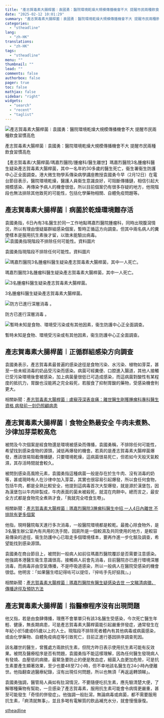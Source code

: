 ```yaml
---
title: "產志賀毒素大腸桿菌︱袁國勇：醫院環境乾燥大規模傳播機會不大 提醒市民兩種飲食習慣高危"
date: "2025-02-12 10:01:29"
summary: "產志賀毒素大腸桿菌︱袁國勇：醫院環境乾燥大規模傳播機會不大 提醒市民兩種飲食習慣高危    ..."
categories:
  - "stheadline"
lang:
  - "zh-HK"
translations:
  - "zh-HK"
tags:
  - "stheadline"
menu: ""
thumbnail: ""
lead: ""
comments: false
authorbox: false
pager: true
toc: false
mathjax: false
sidebar: "right"
widgets:
  - "search"
  - "recent"
  - "taglist"
---
```


![產志賀毒素大腸桿菌︱袁國勇：醫院環境乾燥大規模傳播機會不大 提醒市民兩種飲食習慣高危](https://image.stheadline.com/f/680p0/0x0/100/none/dff8c30c03b425d4c370c3650f49d7c4/stheadline/inewsmedia/20250212/_2025021209530131060.jpg)

產志賀毒素大腸桿菌︱袁國勇：醫院環境乾燥大規模傳播機會不大 提醒市民兩種飲食習慣高危




【產志賀毒素/大腸桿菌/瑪嘉烈醫院/腫瘤科/醫生離世】瑪嘉烈醫院3名腫瘤科醫生疑染產志賀毒素大腸桿菌，其中一名年約30多歲的醫生死亡，衞生署衞生防護中心正全面調查。港大微生物學系傳染病學講座教授袁國勇今早（2月12日）在電台節目表示，醫院環境乾燥，醫護人員衞生意識良好，可阻斷傳播鏈，相信引起大規模感染、再傳染予病人的機會很低，所以目前個案仍有很多存疑的地方，他現階段也無法排除其他致死的可能性，包括化學藥物相關、自體免疫問題等。

產志賀毒素大腸桿菌︱病菌於乾燥環境難存活
--------------------

袁國勇指，6日內有3名醫生於同一工作地點瑪嘉烈醫院腫瘤科，同時出現腹瀉情況，所以有理由懷疑屬群組感染個案，暫時正循這方向調查。但其中兩名病人的糞使樣本是服用抗生素後才留，以致未能驗出病毒。
 ![袁國勇指現階段不排除任何可能性。資料圖片](https://image.hkhl.hk/f/1024p0/0x0/100/none/f4b325d90d7d2ec8f3a6f9e1dfb49894/2025-02/NE250211MH009.jpg)


袁國勇指現階段不排除任何可能性。資料圖片



 ![瑪嘉烈醫院3名腫瘤科醫生疑染產志賀毒素大腸桿菌，其中一人死亡。](https://image.hkhl.hk/f/1024p0/0x0/100/none/36c03b28e541a2a247f8020c5ede5309/2025-02/NE250211MH034.jpg)


瑪嘉烈醫院3名腫瘤科醫生疑染產志賀毒素大腸桿菌，其中一人死亡。



 ![3名腫瘤科醫生疑染產志賀毒素大腸桿菌。](https://image.hkhl.hk/f/1024p0/0x0/100/none/6ea0a30e514a6ef2f8cdbc2127268ae0/2025-02/NE250211MH028.jpg)


3名腫瘤科醫生疑染產志賀毒素大腸桿菌。



 ![防方已進行深層消毒 。 ](https://image.hkhl.hk/f/1024p0/0x0/100/none/7a52e8d6a2ac0c6480d2f4026a03edd7/2025-02/NE250211MH021.jpg)


防方已進行深層消毒 。



 ![暫時未知是食物、環境受污染或有其他因素，衞生防護中心正全面調查。](https://image.hkhl.hk/f/1024p0/0x0/100/none/fccc5411d782db67b624d6bb52cff8a1/2025-02/NE250211MH031.jpg)


暫時未知是食物、環境受污染或有其他因素，衞生防護中心正全面調查。




產志賀毒素大腸桿菌︱正循群組感染方向調查
--------------------

袁國勇表示，產志賀毒素最普遍的感染途徑是食物污染、水污染、植物如芽菜，甚至一些未經消毒的奶品受污染而感染。病菌可經糞便、口腔進入腸道，其他人接觸已受污染環境後會被感染，加上病菌量很低已可造成感染，而這病菌對酸性有某程度的抵抗力，胃酸也沒能將之完全殺死，若服食了抑制胃酸的藥物，受感染機會則更大。

相關新聞：[產志賀毒素大腸桿菌︱盧寵茂深表哀痛：離世醫生剛獲腫瘤科專科醫生資格 病發前一刻仍照顧病患](https://www.stheadline.com/society/3427837/%E7%94%A2%E5%BF%97%E8%B3%80%E6%AF%92%E7%B4%A0%E5%A4%A7%E8%85%B8%E6%A1%BF%E8%8F%8C%E7%9B%A7%E5%AF%B5%E8%8C%82%E6%B7%B1%E8%A1%A8%E5%93%80%E7%97%9B%E9%9B%A2%E4%B8%96%E9%86%AB%E7%94%9F%E5%89%9B%E7%8D%B2%E8%85%AB%E7%98%A4%E7%A7%91%E5%B0%88%E7%A7%91%E9%86%AB%E7%94%9F%E8%B3%87%E6%A0%BC-%E7%97%85%E7%99%BC%E5%89%8D%E4%B8%80%E5%88%BB%E4%BB%8D%E7%85%A7%E9%A1%A7%E7%97%85%E6%82%A3)

產志賀毒素大腸桿菌︱食物全熟最安全 牛肉未煮熟、沙律加芽菜較高危
--------------------------------

被問及今次個案是經食物還是環境被感染而傳播，袁國勇稱，不排除任何可能性，希望找到感染食物的源頭，減低再爆發的機會。若真的是產志賀毒素大腸桿菌爆發，應該很易阻截傳播鏈，只要環境乾燥，這病菌很易死亡，但若如今天般天氣較濕，其存活時間就會較久。

被問到感染高風險元素，袁國勇指這種病菌一般是存在於生牛肉、沒有消毒的奶等，甚或現時有人在沙律中加入芽菜，其實也很容易引起爆發，所以食任何食物，包括牛肉，都是全熟比較安全，他提到這病毒首次大型爆發，就是源於漢堡包，因為漢堡包以牛肉碎製成，牛肉表面的菌未被殺死，就混在肉餅中。總而言之，最安全方式都是食物完全煮熟才食，「我就完全唔食生嘢」。

相關新聞：[產志賀毒素大腸桿菌︱瑪嘉烈醫院3腫瘤科醫生中招 一人4日內離世 不排除有更多個案](https://www.stheadline.com/society/3427739/%E7%94%A2%E5%BF%97%E8%B3%80%E6%AF%92%E7%B4%A0%E5%A4%A7%E8%85%B8%E6%A1%BF%E8%8F%8C%E7%91%AA%E5%98%89%E7%83%88%E9%86%AB%E9%99%A23%E8%85%AB%E7%98%A4%E7%A7%91%E9%86%AB%E7%94%9F%E4%B8%AD%E6%8B%9B-%E4%B8%80%E4%BA%BA4%E6%97%A5%E5%85%A7%E9%9B%A2%E4%B8%96-%E4%B8%8D%E6%8E%92%E9%99%A4%E6%9C%89%E6%9B%B4%E5%A4%9A%E5%80%8B%E6%A1%88)

他指，現時醫院每天進行多次消毒，一般醫院環境都是較乾。最擔心除食物外，是3名醫生辦公室內有共用的洗手間，因廁所是一個較濕及共同使用的地方，是較容易傳染的途徑，衞生防護中心已取走多個環境樣本，要再作進一步化驗及調查，希望能找到感染源頭。

袁國勇在商台節目上，被問到一般病人如前往瑪嘉烈醫院覆診是否需要注意感染。他強調本港醫生衞生意識很高，接觸病人前會先消毒，目前醫院亦已進行環境深層消毒，而病毒非由空氣傳播，不是呼吸道感染，所以一般病人在醫院受感染的機會很低。他明言：「如果醫生唔記得咗可以提佢，『捽咗手先好掂我』。」

相關新聞：[產志賀毒素大腸桿菌｜瑪嘉烈醫院有醫生疑感染去世 一文睇清病徵、傳播途徑及預防方法](%20https%3A//www.stheadline.com/society/3427756/%E7%94%A2%E5%BF%97%E8%B3%80%E6%AF%92%E7%B4%A0%E5%A4%A7%E8%85%B8%E6%A1%BF%E8%8F%8C%E7%91%AA%E5%98%89%E7%83%88%E9%86%AB%E9%99%A2%E6%9C%89%E9%86%AB%E7%94%9F%E7%96%91%E6%84%9F%E6%9F%93%E5%8E%BB%E4%B8%96-%E4%B8%80%E6%96%87%E7%9D%87%E6%B8%85%E7%97%85%E5%BE%B5%E5%82%B3%E6%92%AD%E9%80%94%E5%BE%91%E5%8F%8A%E9%A0%90%E9%98%B2%E6%96%B9%E6%B3%95)

產志賀毒素大腸桿菌︱指醫療程序沒有出現問題
---------------------

他又指，若是由食肆傳播，理應不會單單只有該3名醫生受感染，今次死亡醫生年輕、健康，無長期病患，可是產志賀毒素大腸桿菌能引起嚴重併發症，通常發生在年紀小於5歲或65歲以上的人士。現階段不排除死者體內有其他病毒或病菌感染，或由化學藥物、自體免疫病症等引致死亡，目前正進行基因排序調查死因。

該名離世的醫生，曾獲處方兩款抗生素，但院方昨日表示使用抗生素可能有反效果。被問及醫療程序是否有問題，袁國勇指不能這樣理解，因為任何醫生發現病人有發燒、血壓低的病徵，最緊急要防止的便是敗血症，細菌入血更加危險，可是抗生素要產生顯著效果，至少也要48至72小時，但不幸地該名醫生在24小時內便離世。他指翻查過醫療紀錄，沒有出現任何問題，所以也無須「再返返轉頭睇」。

袁國勇強調，醫管局人員如有肚瀉情況，不要隨便吃抗生素，應先驗清楚大便，了解哪種藥物有幫助，一旦感染了產志賀毒素，服用抗生素可能會令病情更嚴重，甚至可能發生「奇怪的併發症」。他強調一般肚瀉，無論病毒或病菌，都不需要服用抗生素，「痾清就無事」，並且多喝有電解質的飲品補充水分，就會慢慢康復。

[stheadline](https://std.stheadline.com/realtime/article/2052249/即時-港聞-產志賀毒素大腸桿菌︱袁國勇-醫院環境乾燥大規模傳播機會不大-提醒市民兩種飲食習慣高危)
